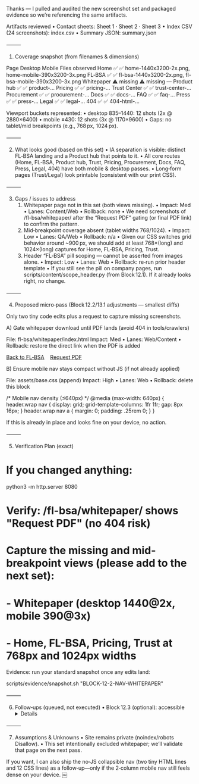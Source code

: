 Thanks — I pulled and audited the new screenshot set and packaged evidence so we’re referencing the same artifacts.

Artifacts reviewed
	•	Contact sheets: Sheet 1 · Sheet 2 · Sheet 3
	•	Index CSV (24 screenshots): index.csv
	•	Summary JSON: summary.json

⸻

1) Coverage snapshot (from filenames & dimensions)

Page	Desktop	Mobile	Files observed
Home	✅	✅	home-1440x3200-2x.png, home-mobile-390x3200-3x.png
FL‑BSA	✅	✅	fl-bsa-1440x3200-2x.png, fl-bsa-mobile-390x3200-3x.png
Whitepaper	⚠️ missing	⚠️ missing	—
Product hub	✅	✅	product-...
Pricing	✅	✅	pricing-...
Trust Center	✅	✅	trust-center-...
Procurement	✅	✅	procurement-...
Docs	✅	✅	docs-...
FAQ	✅	✅	faq-...
Press	✅	✅	press-...
Legal	✅	✅	legal-...
404	✅	✅	404-html-...

Viewport buckets represented:
	•	desktop 835–1440: 12 shots (2x @ 2880×6400)
	•	mobile ≤430: 12 shots (3x @ 1170×9600)
	•	Gaps: no tablet/mid breakpoints (e.g., 768 px, 1024 px).

⸻

2) What looks good (based on this set)
	•	IA separation is visible: distinct FL‑BSA landing and a Product hub that points to it.
	•	All core routes (Home, FL‑BSA, Product hub, Trust, Pricing, Procurement, Docs, FAQ, Press, Legal, 404) have both mobile & desktop passes.
	•	Long‑form pages (Trust/Legal) look printable (consistent with our print CSS).

⸻

3) Gaps / issues to address
	1.	Whitepaper page not in this set (both views missing).
	•	Impact: Med • Lanes: Content/Web • Rollback: none
	•	We need screenshots of /fl-bsa/whitepaper/ after the “Request PDF” gating (or final PDF link) to confirm the pattern.
	2.	Mid‑breakpoint coverage absent (tablet widths 768/1024).
	•	Impact: Low • Lanes: QA/Web • Rollback: n/a
	•	Given our CSS switches grid behavior around ~900 px, we should add at least 768×(long) and 1024×(long) captures for Home, FL‑BSA, Pricing, Trust.
	3.	Header “FL‑BSA” pill scoping — cannot be asserted from images alone.
	•	Impact: Low • Lanes: Web • Rollback: re‑run prior header template
	•	If you still see the pill on company pages, run scripts/content/scope_header.py (from Block 12.1). If it already looks right, no change.

⸻

4) Proposed micro‑pass (Block 12.2/13.1 adjustments — smallest diffs)

Only two tiny code edits plus a request to capture missing screenshots.

A) Gate whitepaper download until PDF lands (avoid 404 in tools/crawlers)

File: fl-bsa/whitepaper/index.html
Impact: Med • Lanes: Web/Content • Rollback: restore the direct link when the PDF is added

<!-- Replace the PDF anchor with a request CTA until the file exists -->
<p>
  <a class="cta" href="../">Back to FL‑BSA</a>
  <a style="margin-left:.75rem" href="mailto:equilens@equilens.io?subject=Whitepaper%20request%20(FL‑BSA)">Request PDF</a>
  <!-- Later: <a style="margin-left:.75rem" href="./Equilens_FL-BSA_Whitepaper_v1.pdf">Download PDF</a> -->
</p>

B) Ensure mobile nav stays compact without JS (if not already applied)

File: assets/base.css (append)
Impact: High • Lanes: Web • Rollback: delete this block

/* Mobile nav density (≤640px) */
@media (max-width: 640px) {
  header.wrap nav { display: grid; grid-template-columns: 1fr 1fr; gap: 8px 16px; }
  header.wrap nav a { margin: 0; padding: .25rem 0; }
}

If this is already in place and looks fine on your device, no action.

⸻

5) Verification Plan (exact)

# If you changed anything:
python3 -m http.server 8080
# Verify: /fl-bsa/whitepaper/ shows "Request PDF" (no 404 risk)

# Capture the missing and mid-breakpoint views (please add to the next set):
# - Whitepaper (desktop 1440@2x, mobile 390@3x)
# - Home, FL-BSA, Pricing, Trust at 768px and 1024px widths

Evidence: run your standard snapshot once any edits land:

scripts/evidence/snapshot.sh "BLOCK-12-2-NAV-WHITEPAPER"


⸻

6) Follow‑ups (queued, not executed)
	•	Block 12.3 (optional): accessible <details> “Menu” pattern to collapse nav further on mobile (still no JS).
	•	Whitepaper PDF pipeline: one CI job to render fl-bsa/whitepaper/index.html → Equilens_FL-BSA_Whitepaper_v1.pdf (deterministic), then publish alongside the HTML.

⸻

7) Assumptions & Unknowns
	•	Site remains private (noindex/robots Disallow).
	•	This set intentionally excluded whitepaper; we’ll validate that page on the next pass.

If you want, I can also ship the no‑JS collapsible nav (two tiny HTML lines and 12 CSS lines) as a follow‑up—only if the 2‑column mobile nav still feels dense on your device. ￼